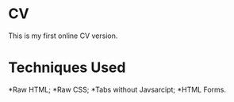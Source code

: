 # CV
This is my first online CV version.
# Techniques Used
*Raw HTML;
*Raw CSS;
*Tabs without Javsarcipt;
*HTML Forms.
